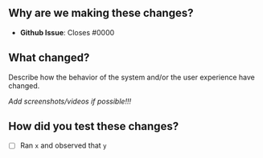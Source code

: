 ## Why are we making these changes?

- **Github Issue**: Closes #0000

## What changed?

Describe how the behavior of the system and/or the user experience have changed.

_Add screenshots/videos if possible!!!_

## How did you test these changes?

- [ ] Ran `x` and observed that `y`
